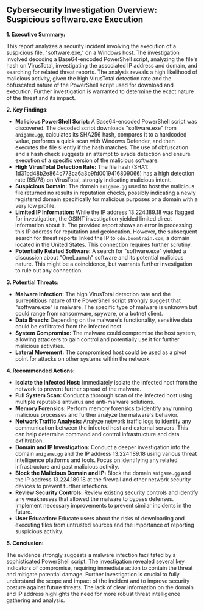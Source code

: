 ## Cybersecurity Investigation Overview: Suspicious software.exe Execution

**1. Executive Summary:**

This report analyzes a security incident involving the execution of a suspicious file, "software.exe," on a Windows host. The investigation involved decoding a Base64-encoded PowerShell script, analyzing the file's hash on VirusTotal, investigating the associated IP address and domain, and searching for related threat reports. The analysis reveals a high likelihood of malicious activity, given the high VirusTotal detection rate and the obfuscated nature of the PowerShell script used for download and execution.  Further investigation is warranted to determine the exact nature of the threat and its impact.

**2. Key Findings:**

* **Malicious PowerShell Script:** A Base64-encoded PowerShell script was discovered.  The decoded script downloads "software.exe" from `anigame.gg`, calculates its SHA256 hash, compares it to a hardcoded value, performs a quick scan with Windows Defender, and then executes the file silently if the hash matches. The use of obfuscation and a hash check suggests an attempt to evade detection and ensure execution of a specific version of the malicious software.
* **High VirusTotal Detection Rate:** The file hash (SHA1: 1d31bd48b2e864c773ca6a3b9fd0019416809066) has a high detection rate (65/78) on VirusTotal, strongly indicating malicious intent.
* **Suspicious Domain:** The domain `anigame.gg` used to host the malicious file returned no results in reputation checks, possibly indicating a newly registered domain specifically for malicious purposes or a domain with a very low profile.
* **Limited IP Information:** While the IP address 13.224.189.18 was flagged for investigation, the OSINT investigation yielded limited direct information about it. The provided report shows an error in processing this IP address for reputation and geolocation. However, the subsequent search for threat reports linked the IP to `cdn.boomtrain.com`, a domain located in the United States. This connection requires further scrutiny.
* **Potentially Related Software:**  A search for "software.exe" yielded a discussion about "OneLaunch" software and its potential malicious nature. This might be a coincidence, but warrants further investigation to rule out any connection.

**3. Potential Threats:**

* **Malware Infection:** The high VirusTotal detection rate and the surreptitious nature of the PowerShell script strongly suggest that "software.exe" is malware.  The specific type of malware is unknown but could range from ransomware, spyware, or a botnet client.
* **Data Breach:** Depending on the malware's functionality, sensitive data could be exfiltrated from the infected host.
* **System Compromise:** The malware could compromise the host system, allowing attackers to gain control and potentially use it for further malicious activities.
* **Lateral Movement:**  The compromised host could be used as a pivot point for attacks on other systems within the network.

**4. Recommended Actions:**

* **Isolate the Infected Host:** Immediately isolate the infected host from the network to prevent further spread of the malware.
* **Full System Scan:** Conduct a thorough scan of the infected host using multiple reputable antivirus and anti-malware solutions.
* **Memory Forensics:** Perform memory forensics to identify any running malicious processes and further analyze the malware's behavior.
* **Network Traffic Analysis:** Analyze network traffic logs to identify any communication between the infected host and external servers. This can help determine command and control infrastructure and data exfiltration.
* **Domain and IP Investigation:** Conduct a deeper investigation into the domain `anigame.gg` and the IP address 13.224.189.18 using various threat intelligence platforms and tools.  Focus on identifying any related infrastructure and past malicious activity.
* **Block the Malicious Domain and IP:** Block the domain `anigame.gg` and the IP address 13.224.189.18 at the firewall and other network security devices to prevent further infections.
* **Review Security Controls:** Review existing security controls and identify any weaknesses that allowed the malware to bypass defenses.  Implement necessary improvements to prevent similar incidents in the future.
* **User Education:** Educate users about the risks of downloading and executing files from untrusted sources and the importance of reporting suspicious activity.

**5. Conclusion:**

The evidence strongly suggests a malware infection facilitated by a sophisticated PowerShell script. The investigation revealed several key indicators of compromise, requiring immediate action to contain the threat and mitigate potential damage. Further investigation is crucial to fully understand the scope and impact of the incident and to improve security posture against future threats.  The lack of clear information on the domain and IP address highlights the need for more robust threat intelligence gathering and analysis.
